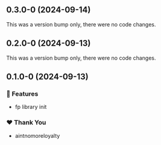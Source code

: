## 0.3.0-0 (2024-09-14)

This was a version bump only, there were no code changes.

## 0.2.0-0 (2024-09-13)

This was a version bump only, there were no code changes.

## 0.1.0-0 (2024-09-13)


### 🚀 Features

- fp library init

### ❤️  Thank You

- aintnomoreloyalty